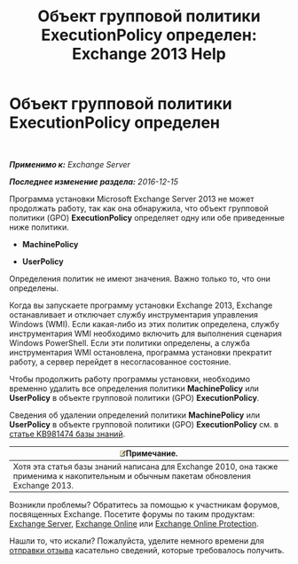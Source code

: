 ﻿---
title: 'Объект групповой политики ExecutionPolicy определен: Exchange 2013 Help'
TOCTitle: Объект групповой политики ExecutionPolicy определен
ms:assetid: 63de83e2-9a6b-4f57-85b9-df445bea18dd
ms:mtpsurl: https://technet.microsoft.com/ru-ru/library/ms.exch.setupreadiness.powershellexecutionpolicycheckset(v=EXCHG.150)
ms:contentKeyID: 61203528
ms.date: 04/30/2018
mtps_version: v=EXCHG.150
ms.translationtype: HT
---

# Объект групповой политики ExecutionPolicy определен

 

_**Применимо к:** Exchange Server_

_**Последнее изменение раздела:** 2016-12-15_

Программа установки Microsoft Exchange Server 2013 не может продолжать работу, так как она обнаружила, что объект групповой политики (GPO) **ExecutionPolicy** определяет одну или обе приведенные ниже политики.

  - **MachinePolicy**

  - **UserPolicy**

Определения политик не имеют значения. Важно только то, что они определены.

Когда вы запускаете программу установки Exchange 2013, Exchange останавливает и отключает службу инструментария управления Windows (WMI). Если какая-либо из этих политик определена, службу инструментария WMI необходимо включить для выполнения сценария Windows PowerShell. Если эти политики определены, а служба инструментария WMI остановлена, программа установки прекратит работу, а сервер перейдет в несогласованное состояние.

Чтобы продолжить работу программы установки, необходимо временно удалить все определения политики **MachinePolicy** или **UserPolicy** в объекте групповой политики (GPO) **ExecutionPolicy**.

Сведения об удалении определений политики **MachinePolicy** или **UserPolicy** в объекте групповой политики (GPO) **ExecutionPolicy** см. в [статье KB981474 базы знаний](https://go.microsoft.com/fwlink/?linkid=3052%26kbid=981474).

<table>
<thead>
<tr class="header">
<th><img src="images/JJ126620.note(EXCHG.150).gif" title="Примечание" alt="Примечание" />Примечание.</th>
</tr>
</thead>
<tbody>
<tr class="odd">
<td>Хотя эта статья базы знаний написана для Exchange 2010, она также применима к накопительным и обычным пакетам обновления Exchange 2013.</td>
</tr>
</tbody>
</table>


Возникли проблемы? Обратитесь за помощью к участникам форумов, посвященных Exchange. Посетите форумы по таким продуктам: [Exchange Server](https://go.microsoft.com/fwlink/p/?linkid=60612), [Exchange Online](https://go.microsoft.com/fwlink/p/?linkid=267542) или [Exchange Online Protection](https://go.microsoft.com/fwlink/p/?linkid=285351).

Нашли то, что искали? Пожалуйста, уделите немного времени для [отправки отзыва](mailto:exsetuphelpfeedback@microsoft.com?subject=exchange%202013%20setup%20help%20feedbac) касательно сведений, которые требовалось получить.

